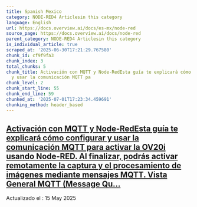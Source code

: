```yaml
---
title: Spanish Mexico
category: NODE-RED4 Articlesin this category
language: English
url: https://docs.overview.ai/docs/es-mx/node-red
source_page: https://docs.overview.ai/docs/node-red
parent_category: NODE-RED4 Articlesin this category
is_individual_article: true
scraped_at: '2025-06-30T17:21:29.767580'
chunk_id: cf9f9fa3
chunk_index: 3
total_chunks: 5
chunk_title: Activación con MQTT y Node-RedEsta guía te explicará cómo configurar
  y usar la comunicación MQTT pa
chunk_level: 2
chunk_start_line: 55
chunk_end_line: 59
chunked_at: '2025-07-01T17:23:34.459691'
chunking_method: header_based
---
```


## [Activación con MQTT y Node-RedEsta guía te explicará cómo configurar y usar la comunicación MQTT para activar la OV20i usando Node-RED. Al finalizar, podrás activar remotamente la captura y el procesamiento de imágenes mediante mensajes MQTT. Vista General MQTT \(Message Qu...](/docs/es-mx/trigger-using-mqtt)

Actualizado el : 15 May 2025
